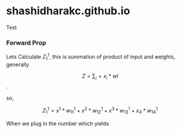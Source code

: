 # shashidharakc.github.io

Test 

### Forward Prop

Lets Calculate $Z_{1}^{1}$, this is summation of product of input and weights, generally  

$$Z = \sum_{i} = x_{i}*w{i}$$. 

so, 

$$Z_{1}^{1} = x^{1} * w_{11}^{1} + x^{2} * w_{12}^{1} + x^{3} * w_{13}^{1} + x_{4} * w_{14}^{1}$$

When we plug in the number which yields 
